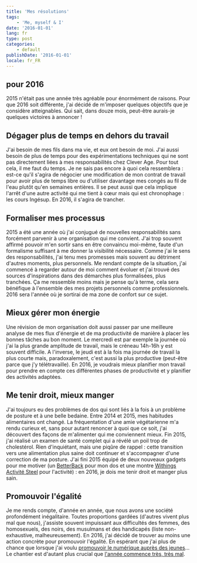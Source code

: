 ```yaml
---
title: 'Mes résolutions'
tags:
    - 'Me, myself & I'
date: '2016-01-01'
lang: fr
type: post
categories:
    - default
publishDate: '2016-01-01'
locale: fr_FR
---
```

## pour 2016

2015 n'était pas une année très agréable pour énormément de raisons. Pour que 2016 soit différente, j'ai décidé de m'imposer quelques objectifs que je considère atteignables. Qui sait, dans douze mois, peut-être aurais-je quelques victoires à annoncer !

<!-- more -->

## Dégager plus de temps en dehors du travail

J'ai besoin de mes fils dans ma vie, et eux ont besoin de moi. J'ai aussi besoin de plus de temps pour des expérimentations techniques qui ne sont pas directement liées à mes responsabilités chez Clever Age. Pour tout cela, il me faut du temps. Je ne sais pas encore à quoi cela ressemblera : est-ce qu'il s'agira de négocier une modification de mon contrat de travail pour avoir plus de temps libre ou d'utiliser davantage mes congés au fil de l'eau plutôt qu'en semaines entières. Il se peut aussi que cela implique l'arrêt d'une autre activité qui me tient à cœur mais qui est chronophage : les cours Ingésup. En 2016, il s'agira de trancher.

## Formaliser mes processus

2015 a été une année où j'ai conjugué de nouvelles responsabilités sans forcément parvenir à une organisation qui me convient. J'ai trop souvent affirmé pouvoir m'en sortir sans en être convaincu moi-même, faute d'un formalisme suffisant à me donner la visibilité nécessaire. Comme j'ai le sens des responsabilités, j'ai tenu mes promesses mais souvent au détriment d'autres moments, plus personnels. Me rendant compte de la situation, j'ai commencé à regarder autour de moi comment évoluer et j'ai trouvé des sources d'inspirations dans des démarches plus formalisées, plus tranchées. Ça me ressemble moins mais je pense qu'à terme, cela sera bénéfique à l'ensemble des mes projets personnels comme professionnels. 2016 sera l'année où je sortirai de ma zone de confort sur ce sujet.

## Mieux gérer mon énergie

Une révision de mon organisation doit aussi passer par une meilleure analyse de mes flux d'énergie et de ma productivité de manière à placer les bonnes tâches au bon moment. Le mercredi est par exemple la journée où j'ai la plus grande amplitude de travail, mais le créneau 14h-16h y est souvent difficile. A l'inverse, le jeudi est à la fois ma journée de travail la plus courte mais, paradoxalement, c'est aussi la plus productive (peut-être parce que j'y télétravaille). En 2016, je voudrais mieux planifier mon travail pour prendre en compte ces différentes phases de productivité et y planifier des activités adaptées.

## Me tenir droit, mieux manger

J'ai toujours eu des problèmes de dos qui sont liés à la fois à un problème de posture et à une belle bedaine. Entre 2014 et 2015, mes habitudes alimentaires ont changé. La fréquentation d'une amie végétarienne m'a rendu curieux et, sans pour autant renoncer à quoi que ce soit, j'ai découvert des façons de m'alimenter qui me conviennent mieux. Fin 2015, j'ai réalisé un examen de santé complet qui a révélé un poil trop de cholestérol. Rien d'inquiétant, mais une piqûre de rappel : cette transition vers une alimentation plus saine doit continuer et s'accompagner d'une correction de ma posture. J'ai fini 2015 équipé de deux nouveaux gadgets pour me motiver (un [BetterBack](http://getbetterback.com/) pour mon dos et une montre [Withings Activité Steel](https://www.withings.com/eu/fr/store/details/activite-steel) pour l'activité) : en 2016, je dois me tenir droit et manger plus sain.

## Promouvoir l'égalité

Je me rends compte, d'année en année, que nous avons une société profondément inégalitaire. Toutes proportions gardées (d'autres vivent plus mal que nous), j'assiste souvent impuissant aux difficultés des femmes, des homosexuels, des noirs, des musulmans et des handicapés (liste non-exhaustive, malheureusement). En 2016, j'ai décidé de trouver au moins une action concrète pour promouvoir l'égalité. En espérant que j'ai plus de chance que lorsque j'ai voulu [promouvoir le numérique auprès des jeunes](/2015/04/promouvoir-une-culture-numerique/ "Promouvoir une culture numérique")... Le chantier est d'autant plus crucial que [l'année commence très, très mal](/2015/12/analyse-du-projet-de-revision-constitutionnelle-decheance-de-nationalite/ "L'analyse du projet de révision constitutionnelle : la déchéance de nationalité").
